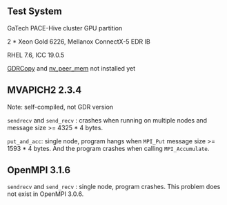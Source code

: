 ## Test System

GaTech PACE-Hive cluster GPU partition

2 * Xeon Gold 6226, Mellanox ConnectX-5 EDR IB

RHEL 7.6, ICC 19.0.5

[GDRCopy](https://github.com/NVIDIA/gdrcopy) and [nv_peer_mem](https://github.com/Mellanox/nv_peer_memory) not installed yet

## MVAPICH2 2.3.4 

Note: self-compiled, not GDR version

`sendrecv` and `send_recv` : crashes when running on multiple nodes and message size >= 4325 * 4 bytes.

`put_and_acc`: single node, program hangs when `MPI_Put` message size >= 1593 * 4 bytes. And the program crashes when calling `MPI_Accumulate`. 

## OpenMPI 3.1.6

`sendrecv` and `send_recv` : single node, program crashes. This problem does not exist in OpenMPI 3.0.6.

